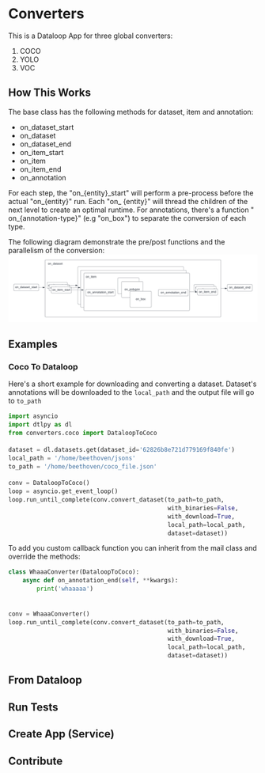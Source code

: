 # Converters

This is a Dataloop App for three global converters:

1. COCO
1. YOLO
1. VOC

## How This Works

The base class has the following methods for dataset, item and annotation:

* on_dataset_start
* on_dataset
* on_dataset_end
* on_item_start
* on_item
* on_item_end
* on_annotation

For each step, the "on_{entity}\_start" will perform a pre-process before the actual "on_{entity}" run. Each "on_
{entity}" will thread the children of the next level to create an optimal runtime. For annotations, there's a function "
on_{annotation-type}" (e.g "on_box") to separate the conversion of each type.

The following diagram demonstrate the pre/post functions and the parallelism of the conversion:
![diagram](assets/parallel_diagram.png)

## Examples

### Coco To Dataloop

Here's a short example for downloading and converting a dataset. Dataset's annotations will be downloaded to
the `local_path` and the output file will go to `to_path`

```python
import asyncio
import dtlpy as dl
from converters.coco import DataloopToCoco

dataset = dl.datasets.get(dataset_id='62826b8e721d779169f840fe')
local_path = '/home/beethoven/jsons'
to_path = '/home/beethoven/coco_file.json'

conv = DataloopToCoco()
loop = asyncio.get_event_loop()
loop.run_until_complete(conv.convert_dataset(to_path=to_path,
                                             with_binaries=False,
                                             with_download=True,
                                             local_path=local_path,
                                             dataset=dataset))

```

To add you custom callback function you can inherit from the mail class and override the methods:

```python
class WhaaaConverter(DataloopToCoco):
    async def on_annotation_end(self, **kwargs):
        print('whaaaaa')


conv = WhaaaConverter()
loop.run_until_complete(conv.convert_dataset(to_path=to_path,
                                             with_binaries=False,
                                             with_download=True,
                                             local_path=local_path,
                                             dataset=dataset))
```

## From Dataloop

## Run Tests

## Create App (Service)

## Contribute 

